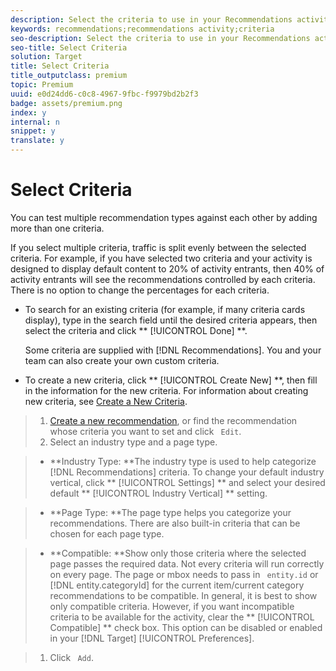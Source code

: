 ```yaml
---
description: Select the criteria to use in your Recommendations activity.
keywords: recommendations;recommendations activity;criteria
seo-description: Select the criteria to use in your Recommendations activity.
seo-title: Select Criteria
solution: Target
title: Select Criteria
title_outputclass: premium
topic: Premium
uuid: e0d24dd6-c0c8-4967-9fbc-f9979bd2b2f3
badge: assets/premium.png
index: y
internal: n
snippet: y
translate: y
---
```


# Select Criteria

You can test multiple recommendation types against each other by adding more than one criteria. 

If you select multiple criteria, traffic is split evenly between the selected criteria. For example, if you have selected two criteria and your activity is designed to display default content to 20% of activity entrants, then 40% of activity entrants will see the recommendations controlled by each criteria. There is no option to change the percentages for each criteria. 

* To search for an existing criteria (for example, if many criteria cards display), type in the search field until the desired criteria appears, then select the criteria and click ** [!UICONTROL  Done] **. 

  Some criteria are supplied with [!DNL  Recommendations]. You and your team can also create your own custom criteria. 

* To create a new criteria, click ** [!UICONTROL  Create New] **, then fill in the information for the new criteria. For information about creating new criteria, see [ Create a New Criteria](../../c_recommendations/c_algorithms/t_create_new_algorithm.md#task_8A9CB465F28D44899F69F38AD27352FE). 


>1. [ Create a new recommendation](../../c_recommendations/t_create_recs_activity.md#task_6874328773C64C44A73F0A130AD3F96F), or find the recommendation whose criteria you want to set and click ` Edit`.
>1. Select an industry type and a page type.

>    
>    * **Industry Type: **The industry type is used to help categorize [!DNL  Recommendations] criteria. To change your default industry vertical, click ** [!UICONTROL  Settings] ** and select your desired default ** [!UICONTROL  Industry Vertical] ** setting. 

>    * **Page Type: **The page type helps you categorize your recommendations. There are also built-in criteria that can be chosen for each page type. 

>    * **Compatible: **Show only those criteria where the selected page passes the required data. Not every criteria will run correctly on every page. The page or mbox needs to pass in ` entity.id` or [!DNL  entity.categoryId] for the current item/current category recommendations to be compatible. In general, it is best to show only compatible criteria. However, if you want incompatible criteria to be available for the activity, clear the ** [!UICONTROL  Compatible] ** check box. This option can be disabled or enabled in your [!DNL  Target] [!UICONTROL  Preferences]. 


>1. Click ` Add`.

